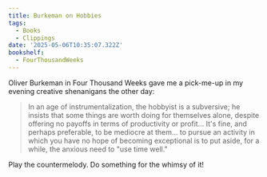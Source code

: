 ```yaml
---
title: Burkeman on Hobbies
tags:
  - Books
  - Clippings
date: '2025-05-06T10:35:07.322Z'
bookshelf:
  - FourThousandWeeks
---
```


Oliver Burkeman in Four Thousand Weeks gave me a pick-me-up in my evening creative shenanigans the other day:

> In an age of instrumentalization, the hobbyist is a subversive; he insists that some things are worth doing for themselves alone, despite offering no payoffs in terms of productivity or profit... It's fine, and perhaps preferable, to be mediocre at them... to pursue an activity in which you have no hope of becoming exceptional is to put aside, for a while, the anxious need to "use time well."

Play the countermelody. Do something for the whimsy of it!
